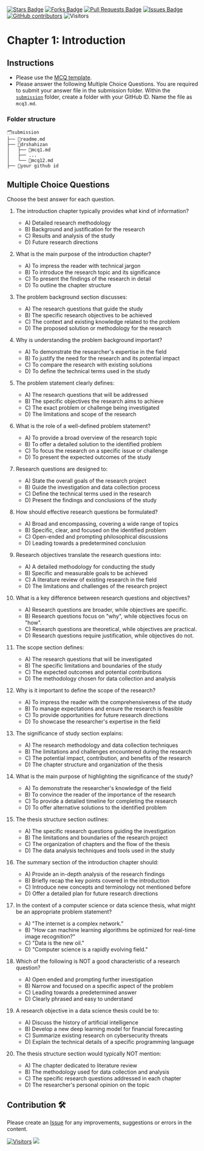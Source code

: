 <a href="https://github.com/drshahizan/research-design/stargazers"><img src="https://img.shields.io/github/stars/drshahizan/research-design" alt="Stars Badge"/></a>
<a href="https://github.com/drshahizan/research-design/network/members"><img src="https://img.shields.io/github/forks/drshahizan/research-design" alt="Forks Badge"/></a>
<a href="https://github.com/drshahizan/research-design/pulls"><img src="https://img.shields.io/github/issues-pr/drshahizan/research-design" alt="Pull Requests Badge"/></a>
<a href="https://github.com/drshahizan/research-design"><img src="https://img.shields.io/github/issues/drshahizan/research-design" alt="Issues Badge"/></a>
<a href="https://github.com/drshahizan/research-design/graphs/contributors"><img alt="GitHub contributors" src="https://img.shields.io/github/contributors/drshahizan/research-design?color=2b9348"></a>
![Visitors](https://api.visitorbadge.io/api/visitors?path=https%3A%2F%2Fgithub.com%2Fdrshahizan%2MCSD1043&labelColor=%23d9e3f0&countColor=%23697689&style=flat)

# Chapter 1: Introduction

## Instructions
- Please use the [MCQ template](temp_mcq.md).
- Please answer the following Multiple Choice Questions. You are required to submit your answer file in the submission folder. Within the [`submission`](submission/) folder, create a folder with your GitHub ID. Name the file as `mcq3.md`.

### Folder structure

```
🗂️submission
├── 📄readme.md
├── 📁drshahizan
│   ├── 📄mcq1.md
│   ├── ...
│   └── 📄mcq12.md
├── 📁your github id
```

## Multiple Choice Questions	
Choose the best answer for each question.

1. The introduction chapter typically provides what kind of information?
     - A) Detailed research methodology
     - B) Background and justification for the research
     - C) Results and analysis of the study
     - D) Future research directions

2. What is the main purpose of the introduction chapter?
     - A) To impress the reader with technical jargon
     - B) To introduce the research topic and its significance
     - C) To present the findings of the research in detail
     - D) To outline the chapter structure

3. The problem background section discusses:
     - A) The research questions that guide the study
     - B) The specific research objectives to be achieved
     - C) The context and existing knowledge related to the problem
     - D) The proposed solution or methodology for the research

4. Why is understanding the problem background important?
     - A) To demonstrate the researcher's expertise in the field
     - B) To justify the need for the research and its potential impact
     - C) To compare the research with existing solutions
     - D) To define the technical terms used in the study

5. The problem statement clearly defines:
     - A) The research questions that will be addressed
     - B) The specific objectives the research aims to achieve
     - C) The exact problem or challenge being investigated
     - D) The limitations and scope of the research

6. What is the role of a well-defined problem statement?
     - A) To provide a broad overview of the research topic
     - B) To offer a detailed solution to the identified problem
     - C) To focus the research on a specific issue or challenge
     - D) To present the expected outcomes of the study

7. Research questions are designed to:
     - A) State the overall goals of the research project
     - B) Guide the investigation and data collection process
     - C) Define the technical terms used in the research
     - D) Present the findings and conclusions of the study

8. How should effective research questions be formulated?
     - A) Broad and encompassing, covering a wide range of topics
     - B) Specific, clear, and focused on the identified problem
     - C) Open-ended and prompting philosophical discussions
     - D) Leading towards a predetermined conclusion

9. Research objectives translate the research questions into:
     - A) A detailed methodology for conducting the study
     - B) Specific and measurable goals to be achieved
     - C) A literature review of existing research in the field
     - D) The limitations and challenges of the research project

10. What is a key difference between research questions and objectives?
     - A) Research questions are broader, while objectives are specific.
     - B) Research questions focus on "why", while objectives focus on "how".
     - C) Research questions are theoretical, while objectives are practical.
     - D) Research questions require justification, while objectives do not.

11. The scope section defines:
     - A) The research questions that will be investigated
     - B) The specific limitations and boundaries of the study
     - C) The expected outcomes and potential contributions
     - D) The methodology chosen for data collection and analysis

12. Why is it important to define the scope of the research?
     - A) To impress the reader with the comprehensiveness of the study
     - B) To manage expectations and ensure the research is feasible
     - C) To provide opportunities for future research directions
     - D) To showcase the researcher's expertise in the field

13. The significance of study section explains:
     - A) The research methodology and data collection techniques
     - B) The limitations and challenges encountered during the research
     - C) The potential impact, contribution, and benefits of the research
     - D) The chapter structure and organization of the thesis

14. What is the main purpose of highlighting the significance of the study?
     - A) To demonstrate the researcher's knowledge of the field
     - B) To convince the reader of the importance of the research
     - C) To provide a detailed timeline for completing the research
     - D) To offer alternative solutions to the identified problem

15. The thesis structure section outlines:
     - A) The specific research questions guiding the investigation
     - B) The limitations and boundaries of the research project
     - C) The organization of chapters and the flow of the thesis
     - D) The data analysis techniques and tools used in the study

16. The summary section of the introduction chapter should:
     - A) Provide an in-depth analysis of the research findings
     - B) Briefly recap the key points covered in the introduction
     - C) Introduce new concepts and terminology not mentioned before
     - D) Offer a detailed plan for future research directions

17.  In the context of a computer science or data science thesis, what might be an appropriate problem statement?
     - A) "The internet is a complex network."
     - B) "How can machine learning algorithms be optimized for real-time image recognition?"
     - C) "Data is the new oil."
     - D) "Computer science is a rapidly evolving field."

18. Which of the following is NOT a good characteristic of a research question?
     - A) Open ended and prompting further investigation
     - B) Narrow and focused on a specific aspect of the problem
     - C) Leading towards a predetermined answer
     - D) Clearly phrased and easy to understand

19. A research objective in a data science thesis could be to:
     - A) Discuss the history of artificial intelligence
     - B) Develop a new deep learning model for financial forecasting
     - C) Summarize existing research on cybersecurity threats
     - D) Explain the technical details of a specific programming language

20. The thesis structure section would typically NOT mention:
     - A) The chapter dedicated to literature review
     - B) The methodology used for data collection and analysis
     - C) The specific research questions addressed in each chapter
     - D) The researcher's personal opinion on the topic

## Contribution 🛠️
Please create an [Issue](https://github.com/drshahizan/research-design/issues) for any improvements, suggestions or errors in the content.



[![Visitors](https://api.visitorbadge.io/api/visitors?path=https%3A%2F%2Fgithub.com%2Fdrshahizan&labelColor=%23697689&countColor=%23555555&style=plastic)](https://visitorbadge.io/status?path=https%3A%2F%2Fgithub.com%2Fdrshahizan)
![](https://hit.yhype.me/github/profile?user_id=81284918)

